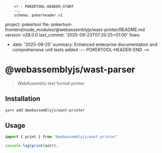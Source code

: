         <!-- POKERTOOL-HEADER-START
        ---
        schema: pokerheader.v1
project: pokertool
file: pokertool-frontend/node_modules/@webassemblyjs/wast-printer/README.md
version: v28.0.0
last_commit: '2025-09-23T07:20:25+01:00'
fixes:
- date: '2025-09-25'
  summary: Enhanced enterprise documentation and comprehensive unit tests added
        ---
        POKERTOOL-HEADER-END -->
# @webassemblyjs/wast-parser

> WebAssembly text format printer

## Installation

```sh
yarn add @webassemblyjs/wast-printer
```

## Usage

```js
import { print } from "@webassemblyjs/wast-printer"

console.log(print(ast));
```
